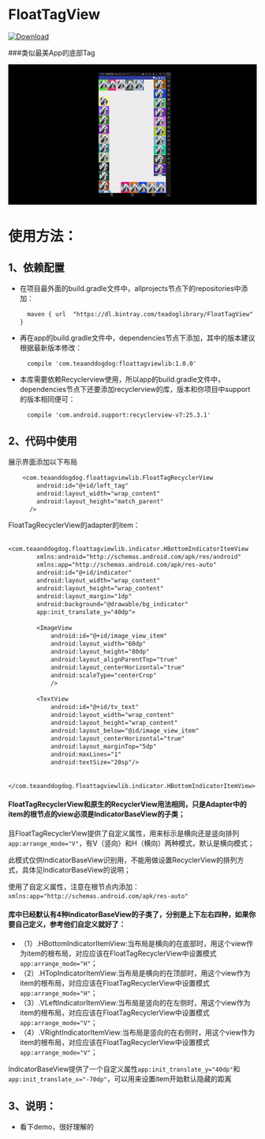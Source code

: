 # FloatTagView
[ ![Download](https://api.bintray.com/packages/teadoglibrary/FloatTagView/FloatTagView/images/download.svg) ](https://bintray.com/teadoglibrary/FloatTagView/FloatTagView/_latestVersion)

###类似最美App的底部Tag

![演示](https://github.com/huzipiaopiao/FloatTagView/blob/master/img/ezgif.com-optimize.gif)

# 使用方法：
## 1、依赖配置
- 在项目最外面的build.gradle文件中，allprojects节点下的repositories中添加：

        maven { url  "https://dl.bintray.com/teadoglibrary/FloatTagView"  }

- 再在app的build.gradle文件中，dependencies节点下添加，其中的版本建议根据最新版本修改：

        compile 'com.teaanddogdog:floattagviewlib:1.0.0'

- 本库需要依赖Recyclerview使用，所以app的build.gradle文件中，dependencies节点下还要添加recyclerview的库，版本和你项目中support的版本相同便可：

        compile 'com.android.support:recyclerview-v7:25.3.1'

## 2、代码中使用

展示界面添加以下布局
```
    <com.teaanddogdog.floattagviewlib.FloatTagRecyclerView
        android:id="@+id/left_tag"
        android:layout_width="wrap_content"
        android:layout_height="match_parent"
      />
```

FloatTagRecyclerView的adapter的item：
```
    <com.teaanddogdog.floattagviewlib.indicator.HBottomIndicatorItemView
        xmlns:android="http://schemas.android.com/apk/res/android"
        xmlns:app="http://schemas.android.com/apk/res-auto"
        android:id="@+id/indicator"
        android:layout_width="wrap_content"
        android:layout_height="wrap_content"
        android:layout_margin="1dp"
        android:background="@drawable/bg_indicator"
        app:init_translate_y="40dp">
    
        <ImageView
            android:id="@+id/image_view_item"
            android:layout_width="60dp"
            android:layout_height="80dp"
            android:layout_alignParentTop="true"
            android:layout_centerHorizontal="true"
            android:scaleType="centerCrop"
            />
    
        <TextView
            android:id="@+id/tv_text"
            android:layout_width="wrap_content"
            android:layout_height="wrap_content"
            android:layout_below="@id/image_view_item"
            android:layout_centerHorizontal="true"
            android:layout_marginTop="5dp"
            android:maxLines="1"
            android:textSize="20sp"/>
    
    </com.teaanddogdog.floattagviewlib.indicator.HBottomIndicatorItemView>
```

#### FloatTagRecyclerView和原生的RecyclerView用法相同，只是Adapter中的item的根节点的view必须是IndicatorBaseView的子类；

且FloatTagRecyclerView提供了自定义属性，用来标示是横向还是竖向排列`app:arrange_mode="V"`，有V（竖向）和H（横向）两种模式，默认是横向模式；

此模式仅供IndicatorBaseView识别用，不能用做设置RecyclerView的排列方式，具体见IndicatorBaseView的说明；

使用了自定义属性，注意在根节点内添加：`xmlns:app="http://schemas.android.com/apk/res-auto"`


#### 库中已经默认有4种IndicatorBaseView的子类了，分别是上下左右四种，如果你要自己定义，参考他们自定义就好了：

- （1）.HBottomIndicatorItemView:当布局是横向的在底部时，用这个view作为item的根布局，对应应该在FloatTagRecyclerView中设置模式`app:arrange_mode="H"`；
- （2）.HTopIndicatorItemView:当布局是横向的在顶部时，用这个view作为item的根布局，对应应该在FloatTagRecyclerView中设置模式`app:arrange_mode="H"`；
- （3）.VLeftIndicatorItemView:当布局是竖向的在左侧时，用这个view作为item的根布局，对应应该在FloatTagRecyclerView中设置模式`app:arrange_mode="V"`；
- （4）.VRightIndicatorItemView:当布局是竖向的在右侧时，用这个view作为item的根布局，对应应该在FloatTagRecyclerView中设置模式`app:arrange_mode="V"`；

IndicatorBaseView提供了一个自定义属性`app:init_translate_y="40dp"`和`app:init_translate_x="-70dp"`，可以用来设置item开始默认隐藏的距离

## 3、说明：
- 看下demo，很好理解的


